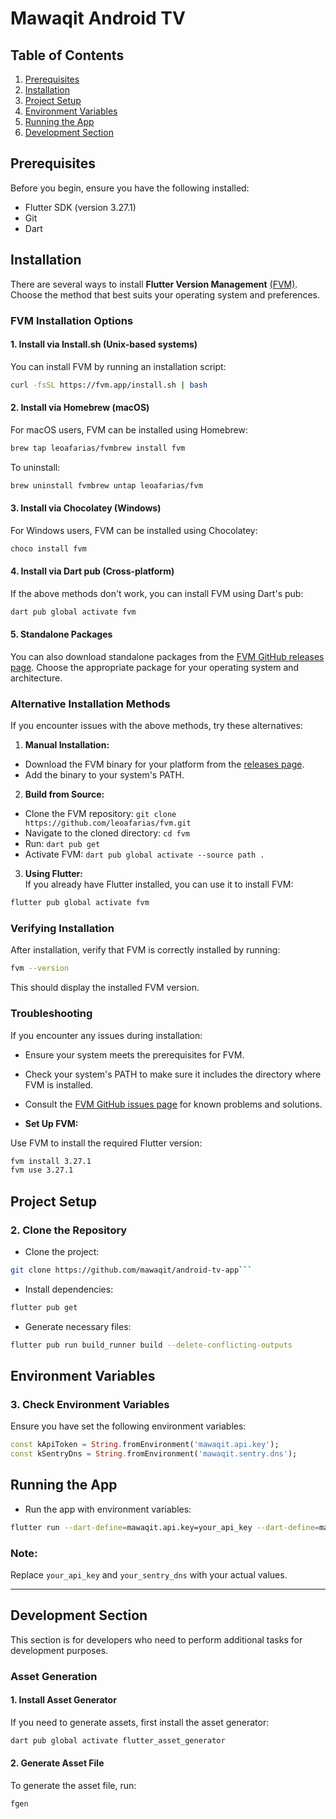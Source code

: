 # Mawaqit Android TV

## Table of Contents

1. [Prerequisites](#prerequisites)
2. [Installation](#installation)
3. [Project Setup](#project-setup)
4. [Environment Variables](#environment-variables)
5. [Running the App](#running-the-app)
6. [Development Section](#development-section)

## Prerequisites

Before you begin, ensure you have the following installed:

- Flutter SDK (version 3.27.1)
- Git
- Dart

## Installation

There are several ways to install **Flutter Version Management**  [(FVM)](https://fvm.app/). Choose the method that best suits your operating system and preferences.

### FVM Installation Options

#### 1. Install via Install.sh (Unix-based systems)

You can install FVM by running an installation script:

```bash  
curl -fsSL https://fvm.app/install.sh | bash  
```  

#### 2. Install via Homebrew (macOS)

For macOS users, FVM can be installed using Homebrew:

```bash  
brew tap leoafarias/fvmbrew install fvm  
```  

To uninstall:

```bash  
brew uninstall fvmbrew untap leoafarias/fvm 
```

#### 3. Install via Chocolatey (Windows)

For Windows users, FVM can be installed using Chocolatey:

```bash  
choco install fvm
```

#### 4. Install via Dart pub (Cross-platform)

If the above methods don't work, you can install FVM using Dart's pub:

```bash  
dart pub global activate fvm
```

#### 5. Standalone Packages

You can also download standalone packages from the [FVM GitHub releases page](https://github.com/leoafarias/fvm/releases). Choose the appropriate package for your operating system and architecture.

### Alternative Installation Methods

If you encounter issues with the above methods, try these alternatives:

1. **Manual Installation:**
- Download the FVM binary for your platform from the [releases page](https://github.com/leoafarias/fvm/releases).
- Add the binary to your system's PATH.

2. **Build from Source:**
- Clone the FVM repository: `git clone https://github.com/leoafarias/fvm.git`
- Navigate to the cloned directory: `cd fvm`
- Run: `dart pub get`
- Activate FVM: `dart pub global activate --source path .`

3. **Using Flutter:**  
   If you already have Flutter installed, you can use it to install FVM:
```bash  
flutter pub global activate fvm
```

### Verifying Installation

After installation, verify that FVM is correctly installed by running:

```bash  
fvm --version
```

This should display the installed FVM version.

### Troubleshooting

If you encounter any issues during installation:
- Ensure your system meets the prerequisites for FVM.
- Check your system's PATH to make sure it includes the directory where FVM is installed.
- Consult the [FVM GitHub issues page](https://github.com/leoafarias/fvm/issues) for known problems and solutions.

- **Set Up FVM:**

Use FVM to install the required Flutter version:

```sh  
fvm install 3.27.1
fvm use 3.27.1
```

## Project Setup

### 2. Clone the Repository

- Clone the project:

```sh  
git clone https://github.com/mawaqit/android-tv-app```  
```

- Install dependencies:

```sh  
flutter pub get
```

- Generate necessary files:

```sh  
flutter pub run build_runner build --delete-conflicting-outputs 
```

## Environment Variables

### 3. Check Environment Variables

Ensure you have set the following environment variables:

```dart  
const kApiToken = String.fromEnvironment('mawaqit.api.key');
const kSentryDns = String.fromEnvironment('mawaqit.sentry.dns');  
```  

## Running the App

- Run the app with environment variables:

```sh  
flutter run --dart-define=mawaqit.api.key=your_api_key --dart-define=mawaqit.sentry.dns=your_sentry_dns
```

### Note:

Replace `your_api_key` and `your_sentry_dns` with your actual values.
  
---

## Development Section

This section is for developers who need to perform additional tasks for development purposes.

### Asset Generation

#### 1. Install Asset Generator

If you need to generate assets, first install the asset generator:

```bash  
dart pub global activate flutter_asset_generator
```

#### 2. Generate Asset File

To generate the asset file, run:

```bash  
fgen  
```
